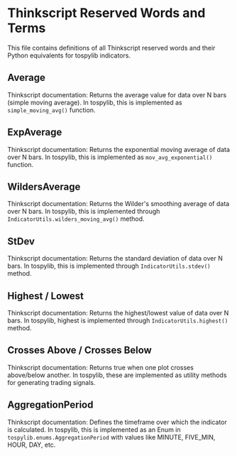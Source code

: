 # Thinkscript Reserved Words and Terms
This file contains definitions of all Thinkscript reserved words and their Python equivalents for tospylib indicators.

## Average
Thinkscript documentation: Returns the average value for data over N bars (simple moving average). In tospylib, this is implemented as `simple_moving_avg()` function.

## ExpAverage
Thinkscript documentation: Returns the exponential moving average of data over N bars. In tospylib, this is implemented as `mov_avg_exponential()` function.

## WildersAverage
Thinkscript documentation: Returns the Wilder's smoothing average of data over N bars. In tospylib, this is implemented through `IndicatorUtils.wilders_moving_avg()` method.

## StDev
Thinkscript documentation: Returns the standard deviation of data over N bars. In tospylib, this is implemented through `IndicatorUtils.stdev()` method.

## Highest / Lowest
Thinkscript documentation: Returns the highest/lowest value of data over N bars. In tospylib, highest is implemented through `IndicatorUtils.highest()` method.

## Crosses Above / Crosses Below
Thinkscript documentation: Returns true when one plot crosses above/below another. In tospylib, these are implemented as utility methods for generating trading signals.

## AggregationPeriod
Thinkscript documentation: Defines the timeframe over which the indicator is calculated. In tospylib, this is implemented as an Enum in `tospylib.enums.AggregationPeriod` with values like MINUTE, FIVE_MIN, HOUR, DAY, etc.
